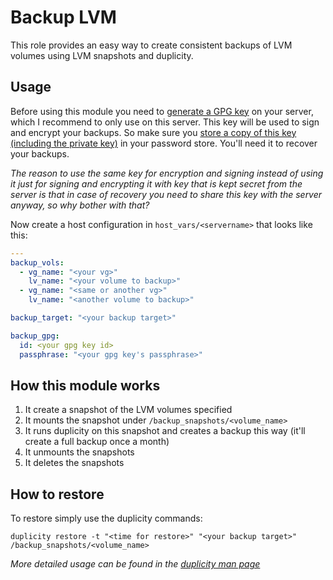 Backup LVM
===

This role provides an easy way to create consistent backups of LVM volumes using LVM snapshots and duplicity.

Usage
---

Before using this module you need to [generate a GPG key](https://fedoraproject.org/wiki/Creating_GPG_Keys) on your server, which I recommend to only use on this server. This key will be used to sign and encrypt your backups. So make sure you [store a copy of this key (including the private key)](https://fedoraproject.org/wiki/Creating_GPG_Keys#Making_a_Key_Backup_Using_the_Command_Line) in your password store. You'll need it to recover your backups.

*The reason to use the same key for encryption and signing instead of using it just for signing and encrypting it with key that is kept secret from the server is that in case of recovery you need to share this key with the server anyway, so why bother with that?*

Now create a host configuration in `host_vars/<servername>` that looks like this:

```yaml
---
backup_vols:
  - vg_name: "<your vg>"
    lv_name: "<your volume to backup>"
  - vg_name: "<same or another vg>"
    lv_name: "<another volume to backup>"

backup_target: "<your backup target>"

backup_gpg:
  id: <your gpg key id>
  passphrase: "<your gpg key's passphrase>"
```

How this module works
---

1. It create a snapshot of the LVM volumes specified
2. It mounts the snapshot under `/backup_snapshots/<volume_name>`
3. It runs duplicity on this snapshot and creates a backup this way (it'll create a full backup once a month)
4. It unmounts the snapshots
5. It deletes the snapshots

How to restore
---

To restore simply use the duplicity commands:

```shell
duplicity restore -t "<time for restore>" "<your backup target>" /backup_snapshots/<volume_name>
```

*More detailed usage can be found in the [duplicity man page](http://duplicity.nongnu.org/duplicity.1.html)*
